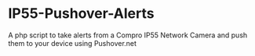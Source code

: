 IP55-Pushover-Alerts
====================

A php script to take alerts from a Compro IP55 Network Camera and push them to your device using Pushover.net